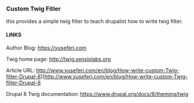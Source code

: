 ### Custom Twig Fitler

this provides a simple twig filter to teach drupalist how to write twig filter.

#### LINKS
Author Blog:  https://yuseferi.com

Twig home page: http://twig.sensiolabs.org

Article URL: http://www.yuseferi.com/en/blog/How-write-custom-Twig-filter-Drupal-8)[http://www.yuseferi.com/en/blog/How-write-custom-Twig-filter-Drupal-8

Drupal 8 Twig documentation: https://www.drupal.org/docs/8/theming/twig
